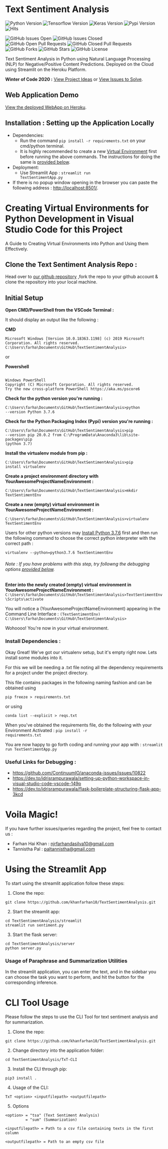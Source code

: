# Text Sentiment Analysis
![Python Version](https://img.shields.io/badge/Python-3.7.6-red)
![Tensorflow Version](https://img.shields.io/badge/tensorflow-2.3.0-lime)
![Keras Version](https://img.shields.io/badge/keras-2.4.3-orange)
![Pypi Version](https://img.shields.io/badge/pypi-20.0.2-yellow)
![Hits](https://hitcounter.pythonanywhere.com/count/tag.svg?url=https%3A%2F%2Fgithub.com%2Fkhanfarhan10%2FTextSentimentAnalysis)

![GitHub Issues Open](https://img.shields.io/github/issues-raw/khanfarhan10/TextSentimentAnalysis)
![GitHub Issues Closed](https://img.shields.io/github/issues-closed-raw/khanfarhan10/TextSentimentAnalysis)
![GitHub Open Pull Requests](https://img.shields.io/github/issues-pr-raw/khanfarhan10/TextSentimentAnalysis)
![GitHub Closed Pull Requests](https://img.shields.io/github/issues-pr-closed-raw/khanfarhan10/TextSentimentAnalysis)
![GitHub Forks](https://img.shields.io/github/forks/khanfarhan10/TextSentimentAnalysis)
![GitHub Stars](https://img.shields.io/github/stars/khanfarhan10/TextSentimentAnalysis)
![GitHub License](https://img.shields.io/github/license/khanfarhan10/TextSentimentAnalysis)

<!--
![]()
Shoutout to https://shields.io/ for these wonderful badges.
-->
Text Sentiment Analysis in Python using Natural Language Processing (NLP) for Negative/Positive Content Predictions. Deployed on the Cloud using Streamlit on the Heroku Platform.

**Winter of Code 2020 :** [View Project Ideas](https://github.com/dsc-iem/WoC-Project-Ideas#text-sentiment-analysis) or [View Issues to Solve](https://github.com/khanfarhan10/TextSentimentAnalysis/issues).

## Web Application Demo
[View the deployed WebApp on Heroku](http://sentimentproject.herokuapp.com/nlpsentiment).

## Installation : Setting up the Application Locally
* Dependencies:
  * Run the command <code>pip install -r requirements.txt</code> on your cmd/python terminal.
  * It is highly recommended to create a new [Virtual Environment](https://docs.python.org/3/library/venv.html) first before running the above commands. The instructions for doing the same is [provided below](#creating-virtual-environments-for-python-development-in-visual-studio-code-for-this-project).
* Deployment:
  * Use Streamlit App : <code>streamlit run TextSentimentApp.py</code>
*  If there is no popup window opening in the browser you can paste the following address : [http://localhost:8501/](http://localhost:8501).
  
# Creating Virtual Environments for Python Development in Visual Studio Code for this Project

A Guide to Creating Virtual Environments into Python and Using them Effectively.

## Clone the Text Sentiment Analysis Repo :
Head over to [our github repository](https://github.com/khanfarhan10/TextSentimentAnalysis) ,fork the repo to your github account & clone the repository into your local machine.

## Initial Setup

**Open CMD/PowerShell from the VSCode Terminal :**

It should display an output like the following :

**CMD**

<code>Microsoft Windows [Version 10.0.18363.1198]
(c) 2019 Microsoft Corporation. All rights reserved.
C:\Users\farha\Documents\GitHub\TextSentimentAnalysis></code>

or

**Powershell**

<code>
Windows PowerShell
Copyright (C) Microsoft Corporation. All rights reserved.
Try the new cross-platform PowerShell https://aka.ms/pscore6</code>

**Check for the python version you're running :**

<code>C:\Users\farha\Documents\GitHub\TextSentimentAnalysis>python --version
Python 3.7.6</code>

**Check for the Python Packaging Index (Pypi) version you're running :**

<code>C:\Users\farha\Documents\GitHub\TextSentimentAnalysis>pip --version
pip 20.0.2 from C:\ProgramData\Anaconda3\lib\site-packages\pip (python 3.7)</code>

**Install the virtualenv module from pip :**

<code>C:\Users\farha\Documents\GitHub\TextSentimentAnalysis>pip install virtualenv</code>

**Create a project environment directory with YourAwesomeProjectNameEnvironment :**

<code>C:\Users\farha\Documents\GitHub\TextSentimentAnalysis>mkdir TextSentimentEnv</code>

**Create a new (empty) virtual environment in YourAwesomeProjectNameEnvironment :**

<code>C:\Users\farha\Documents\GitHub\TextSentimentAnalysis>virtualenv TextSentimentEnv</code>

Users for other python versions  may [Install Python 3.7.6](https://www.python.org/downloads/release/python-376/) first and then run the following command to choose the correct python interpreter with the correct path : 

<code>virtualenv --python=python3.7.6 TextSentimentEnv</code>

###### Note : If you have problems with this step, try followng the debugging options [provided below](#useful-links-for-debugging).

**Enter into the newly created (empty) virtual environment in YourAwesomeProjectNameEnvironment :**
<code>C:\Users\farha\Documents\GitHub\TextSentimentAnalysis>TextSentimentEnv\Scripts\activate</code>

You will notice a (YourAwesomeProjectNameEnvironment) appearing in the Command Line Interface :
<code>(TextSentimentEnv) C:\Users\farha\Documents\GitHub\TextSentimentAnalysis></code>

Wohoooo! You're now in your virtual environment.

### Install Dependencies :
Okay Great! We've got our virtualenv setup, but it's empty right now. Lets install some modules into it.

For this we will be needing a .txt file noting all the dependency requirements for a project under the project directory.

This file contains packages in the following naming fashion and can be obtained using 

<code>pip freeze > requirements.txt</code>

or using 

<code>conda list --explicit > reqs.txt</code>

When you've obtained the requirements file, do the following with your Environment Activated :
<code>pip install -r requirements.txt</code>

You are now happy to go forth coding and running your app with :
<code>streamlit run TextSentimentApp.py</code>

### Useful Links for Debugging :

- https://github.com/ContinuumIO/anaconda-issues/issues/10822
- https://dev.to/idrisrampurawala/setting-up-python-workspace-in-visual-studio-code-vscode-149p
- https://dev.to/idrisrampurawala/flask-boilerplate-structuring-flask-app-3kcd

# Voila Magic!

If you have further issues/queries regarding the project, feel free to contact us : 
- Farhan Hai Khan : njrfarhandasilva10@gmail.com
- Tannistha Pal : paltannistha@gmail.com


# Using the Streamlit App
To start using the streamlit application follow these steps:


1. Clone the repo:

```
git clone https://github.com/khanfarhan10/TextSentimentAnalysis.git
```

2. Start the streamlit app:
```
cd TextSentimentAnalysis/streamlit
streamlit run sentiment.py
```

3. Start the flask server:
```
cd TextSentimentAnalysis/server
python server.py
```
### Usage of Paraphrase and Summarization Utilities
In the streamlit application, you can enter the text, and in the sidebar you can choose the task you want to perform, and hit the button for the corresponding inference.


# CLI Tool Usage

Please follow the steps to use the CLI Tool for text sentiment analysis and for summarization.

1. Clone the repo:

```
git clone https://github.com/khanfarhan10/TextSentimentAnalysis.git
```

2. Change directory into the application folder:
```
cd TextSentimentAnalysis/TxT-CLI
```

3. Install the CLI through pip:
```
pip3 install .
```

4. Usage of the CLI:

```
TxT <option> <inputfilepath> <outputfilepath>
```

5. Options
```
<option> = "tsa" (Text Sentiment Analysis)
         = "sum" (Summarization)
         
<inputfilepath> = Path to a csv file containing texts in the first column

<outputfilepath> = Path to an empty csv file
```

